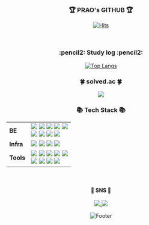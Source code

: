 



<div align="center"> 
  
<h3>🏆 PRAO's GITHUB 🏆</h3>

[![Hits](https://hits.seeyoufarm.com/api/count/incr/badge.svg?url=https%3A%2F%2Fgithub.com%2Fdev-prao&count_bg=%239487FF&title_bg=%2315B2FD&icon=riotgames.svg&icon_color=%23D4A996&title=hits&edge_flat=true)](https://hits.seeyoufarm.com)



<br/>

<h3>:pencil2: Study log :pencil2:</h3> 

[![Top Langs](https://github-readme-stats.vercel.app/api/top-langs/?username=dev-prao&layout=compact)](https://github.com/anuraghazra/github-readme-stats)
<h3>🍀 solved.ac 🍀</h3>

 <img src="http://mazandi.herokuapp.com/api?handle=pch718&theme=warm"/>


  
<div align=center>
	<h3>📚 Tech Stack 📚</h3>
</div>
<div align="center">
	<table>
		  <tr>
			<td><b>BE</b></td>
			<td>
				<img src="https://img.shields.io/badge/java-%23ED8B00.svg?style=for-the-badge&logo=openjdk&logoColor=white"/>
				<img src="https://img.shields.io/badge/Spring Boot-6DB33F?style=for-the-badge&logo=Spring Boot&logoColor=white"/>
				<img src="https://img.shields.io/badge/JWT-000000?style=for-the-badge&logo=JSON Web Tokens&logoColor=white"/>
				<img src="https://img.shields.io/badge/mysql-4479A1.svg?style=for-the-badge&logo=mysql&logoColor=white"/>
				<img src="https://img.shields.io/badge/Oracle-F80000?style=for-the-badge&logo=Oracle&logoColor=white">
				<br/>
				<img src="https://img.shields.io/badge/ElasticSearch-005571?style=for-the-badge&logo=ElasticSearch&logoColor=white">
				<img src="https://img.shields.io/badge/JPA-59666C?style=for-the-badge&logo=Hibernate&logoColor=white"/>
				<img src="https://img.shields.io/badge/redis-%23DD0031.svg?style=for-the-badge&logo=redis&logoColor=white"/>
				<img src="https://img.shields.io/badge/Gradle-C71A36?style=for-the-badge&logo=Gradle&logoColor=white"/>
			</td>
		  </tr>
		  <tr>
			<td><b>Infra</b></td>
			<td>
				<img src="https://img.shields.io/badge/AWS EC2-%23FF9900.svg?style=for-the-badge&logo=amazon-aws&logoColor=white"/>
				<img src="https://img.shields.io/badge/Jenkins-D24939?style=for-the-badge&logo=Jenkins&logoColor=white"/>
				<img src="https://img.shields.io/badge/Docker-4479A1?style=for-the-badge&logo=Docker&logoColor=white"/>
				<img src="https://img.shields.io/badge/NGINX-009639?style=for-the-badge&logo=NGINX&logoColor=white"/>
			</td>
		  <tr>
			<td><b>Tools</b></td>
			<td>
				<img src="https://img.shields.io/badge/IntelliJ-000000?style=for-the-badge&logo=IntelliJ IDEA#000000&logoColor=white">
				<img src="https://img.shields.io/badge/github-181717?style=for-the-badge&logo=github&logoColor=white"> 
				<img src="https://img.shields.io/badge/Slack-4A154B?style=for-the-badge&logo=Slack&logoColor=white">
				<img src="https://img.shields.io/badge/GitLab-FCA121?style=for-the-badge&logo=GitLab&logoColor=white"/>
				<img src="https://img.shields.io/badge/jira-%230A0FFF.svg?style=for-the-badge&logo=jira&logoColor=white"/>
				<br/>
				<img src="https://img.shields.io/badge/Notion-333333?style=for-the-badge&logo=Notion&logoColor=white"/>
				<img src="https://img.shields.io/badge/figma-%23F24E1E.svg?style=for-the-badge&logo=figma&logoColor=white" />
				<img src="https://img.shields.io/badge/Eclipse-2C2255?style=for-the-badge&logo=Eclipse%20IDE&logoColor=white">
				<img src="https://img.shields.io/badge/VSC-007ACC?style=for-the-badge&logo=VisualStudioCode&logoColor=white">
	</table>
</div>

<br/>
 
<div align=center>
	<h4>🎨 SNS 🎨</h4>
	<a href="https://prao.tistory.com">
		  <img src="https://img.shields.io/badge/Tistory-000000?style=for-the-badge&logo=Tistory&logoColor=orange">
	</a>
	<a href="mailto:pch5521@gmail.com">
		  <img src="https://img.shields.io/badge/Gmail-EA4335?style=for-the-badge&logo=Gmail&logoColor=white">
	</a>
	<br>
</div>

![Footer](https://capsule-render.vercel.app/api?type=waving&color=auto&height=200&section=footer)

</div>

